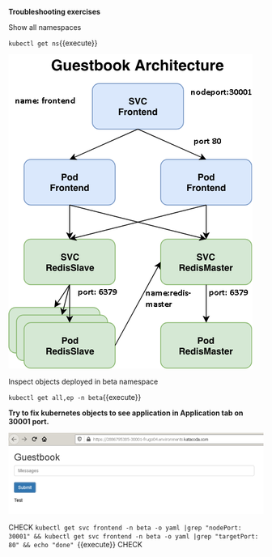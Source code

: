 **Troubleshooting exercises**

Show all namespaces

`kubectl get ns`{{execute}}

![Guestbook architecture](./assets/guestbook-architecture.png)

Inspect objects deployed in beta namespace

`kubectl get all,ep -n beta`{{execute}}


**Try to fix kubernetes objects to see application in Application tab on 30001 port.**

![Web application](./assets/guestbook-web.png)

CHECK
`kubectl get svc frontend -n beta -o yaml |grep "nodePort: 30001" && kubectl get svc frontend -n beta -o yaml |grep "targetPort: 80" && echo "done" `{{execute}}
CHECK